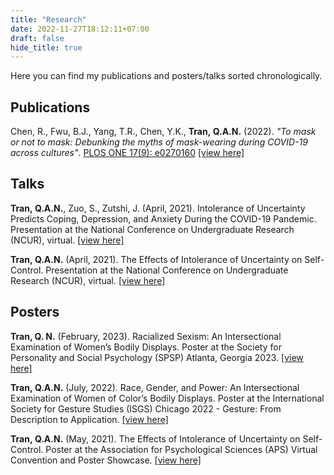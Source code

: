 ```yaml
---
title: "Research"
date: 2022-11-27T18:12:11+07:00
draft: false
hide_title: true
---
```


Here you can find my publications and posters/talks sorted chronologically.

## Publications

Chen, R., Fwu, B.J., Yang, T.R., Chen, Y.K., **Tran, Q.A.N.** (2022). *"To mask or not to mask: Debunking the myths of mask-wearing during COVID-19 across cultures"*. [PLOS ONE 17(9): e0270160](https://doi.org/10.1371/journal.pone.0270160) [[view here]](/journal.pone.0270160.pdf)

## Talks

**Tran, Q.A.N.**, Zuo, S., Zutshi, J. (April, 2021). Intolerance of Uncertainty Predicts Coping, Depression, and Anxiety During the COVID-19 Pandemic. Presentation at the National Conference on Undergraduate Research (NCUR), virtual. [[view here]](/intoleranceofuncertainty_pandemic_presentation.pdf)

**Tran, Q.A.N.** (April, 2021). The Effects of Intolerance of Uncertainty on Self-Control. Presentation at the National Conference on Undergraduate Research (NCUR), virtual. [[view here]](/intoleranceofuncertainty_selfcontrol_presentation.pdf)

## Posters

**Tran, Q. N.** (February, 2023). Racialized Sexism: An Intersectional Examination of Women’s Bodily Displays. Poster at the Society for Personality and Social Psychology (SPSP) Atlanta, Georgia 2023. [[view here]](/SPSP2023_Tran.pdf)

**Tran, Q.A.N.** (July, 2022). Race, Gender, and Power: An Intersectional Examination of Women of Color’s Bodily Displays. Poster at the International Society for Gesture Studies (ISGS) Chicago 2022 - Gesture: From Description to Application. [[view here]](/racegenderpower_isgs_poster.pdf)

**Tran, Q.A.N.** (May, 2021). The Effects of Intolerance of Uncertainty on Self-Control. Poster at the Association for Psychological Sciences (APS) Virtual Convention and Poster Showcase. [[view here]](/intoleranceofuncertainty_selfcontrol_Poster.pdf)
